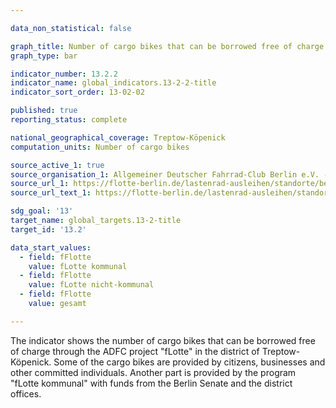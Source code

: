 ```yaml
---

data_non_statistical: false

graph_title: Number of cargo bikes that can be borrowed free of charge
graph_type: bar

indicator_number: 13.2.2
indicator_name: global_indicators.13-2-2-title
indicator_sort_order: 13-02-02

published: true
reporting_status: complete

national_geographical_coverage: Treptow-Köpenick
computation_units: Number of cargo bikes

source_active_1: true
source_organisation_1: Allgemeiner Deutscher Fahrrad-Club Berlin e.V. - fLotte-Berlin
source_url_1: https://flotte-berlin.de/lastenrad-ausleihen/standorte/bezirke/
source_url_text_1: https://flotte-berlin.de/lastenrad-ausleihen/standorte/bezirke/

sdg_goal: '13'
target_name: global_targets.13-2-title
target_id: '13.2'

data_start_values:
  - field: fFlotte
    value: fLotte kommunal
  - field: fFlotte
    value: fLotte nicht-kommunal
  - field: fFlotte
    value: gesamt

---
```


The indicator shows the number of cargo bikes that can be borrowed free of charge through the ADFC project "fLotte" in the district of Treptow-Köpenick. 
Some of the cargo bikes are provided by citizens, businesses and other committed individuals. Another part is provided by the 
program "fLotte kommunal" with funds from the Berlin Senate and the district offices.

